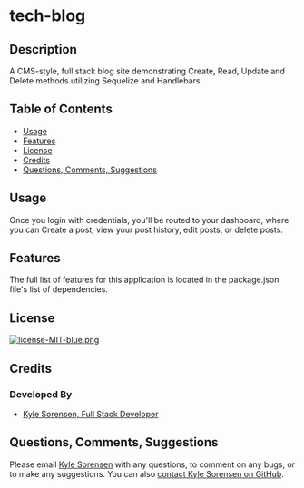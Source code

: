 # tech-blog


## Description
A CMS-style, full stack blog site demonstrating Create, Read, Update and Delete methods utilizing Sequelize and Handlebars. 

## Table of Contents
- [Usage](#usage)
- [Features](#features)
- [License](#license)
- [Credits](#credits)
- [Questions, Comments, Suggestions](#questions-comments-suggestions)

## Usage
Once you login with credentials, you'll be routed to your dashboard, where you can Create a post, view your post history, edit posts, or delete posts. 

## Features
The full list of features for this application is located in the package.json file's list of dependencies.

## License
[![license-MIT-blue.png](https://img.shields.io/badge/license-MIT-blue)](#License)

## Credits
### Developed By
- [Kyle Sorensen, Full Stack Developer](https://www.github.com/ksore85)

## Questions, Comments, Suggestions
Please email [Kyle Sorensen](mailto:ksore85@gmail.com) with any questions, to comment on any bugs, or to make any suggestions. You can also [contact Kyle Sorensen on GitHub](https://www.github.com/ksore85).
